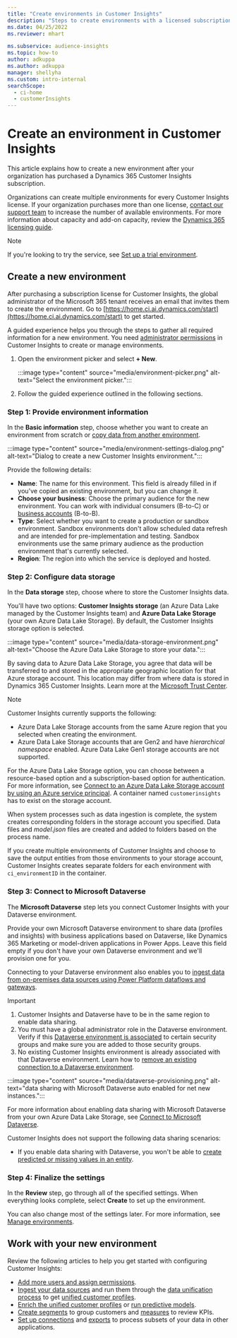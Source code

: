 ```yaml
---
title: "Create environments in Customer Insights"
description: "Steps to create environments with a licensed subscription for Dynamics 365 Customer Insights."
ms.date: 04/25/2022
ms.reviewer: mhart

ms.subservice: audience-insights
ms.topic: how-to
author: adkuppa
ms.author: adkuppa
manager: shellyha
ms.custom: intro-internal
searchScope: 
  - ci-home
  - customerInsights
---
```


# Create an environment in Customer Insights

This article explains how to create a new environment after your organization has purchased a Dynamics 365 Customer Insights subscription. 

Organizations can create multiple environments for every Customer Insights license. If your organization purchases more than one license, [contact our support team](https://go.microsoft.com/fwlink/?linkid=2079641) to increase the number of available environments. For more information about capacity and add-on capacity, review the [Dynamics 365 licensing guide](https://go.microsoft.com/fwlink/?LinkId=866544).

> [!NOTE]
> If you're looking to try the service, see [Set up a trial environment](trial-signup.md).

## Create a new environment

After purchasing a subscription license for Customer Insights, the global administrator of the Microsoft 365 tenant receives an email that invites them to create the environment. Go to [https://home.ci.ai.dynamics.com/start](https://home.ci.ai.dynamics.com/start) to get started. 

A guided experience helps you through the steps to gather all required information for a new environment. You need [administrator permissions](permissions.md) in Customer Insights to create or manage environments.

1. Open the environment picker and select **+ New**.
  
   :::image type="content" source="media/environment-picker.png" alt-text="Select the environment picker.":::

1. Follow the guided experience outlined in the following sections.

### Step 1: Provide environment information

In the **Basic information** step, choose whether you want to create an environment from scratch or [copy data from another environment](manage-environments.md#copy-the-environment-configuration).

   :::image type="content" source="media/environment-settings-dialog.png" alt-text="Dialog to create a new Customer Insights environment.":::

Provide the following details:
   - **Name**: The name for this environment. This field is already filled in if you've copied an existing environment, but you can change it.
   - **Choose your business**: Choose the primary audience for the new environment. You can work with individual consumers (B-to-C) or [business accounts](work-with-business-accounts.md) (B-to-B).
   - **Type**: Select whether you want to create a production or sandbox environment. Sandbox environments don't allow scheduled data refresh and are intended for pre-implementation and testing. Sandbox environments use the same primary audience as the production environment that's currently selected.
   - **Region**: The region into which the service is deployed and hosted.

### Step 2: Configure data storage

In the **Data storage** step, choose where to store the Customer Insights data.

You'll have two options: **Customer Insights storage** (an Azure Data Lake managed by the Customer Insights team) and **Azure Data Lake Storage** (your own Azure Data Lake Storage). By default, the Customer Insights storage option is selected.

:::image type="content" source="media/data-storage-environment.png" alt-text="Choose the Azure Data Lake Storage to store your data.":::

By saving data to Azure Data Lake Storage, you agree that data will be transferred to and stored in the appropriate geographic location for that Azure storage account. This location may differ from where data is stored in Dynamics 365 Customer Insights. Learn more at the [Microsoft Trust Center](https://www.microsoft.com/trust-center).

> [!NOTE]
> Customer Insights currently supports the following:  
> - Azure Data Lake Storage accounts from the same Azure region that you selected when creating the environment.
> - Azure Data Lake Storage accounts that are Gen2 and have *hierarchical namespace* enabled. Azure Data Lake Gen1 storage accounts are not supported.

For the Azure Data Lake Storage option, you can choose between a resource-based option and a subscription-based option for authentication. For more information, see [Connect to an Azure Data Lake Storage account by using an Azure service principal](connect-service-principal.md). A container named `customerinsights` has to exist on the storage account.

When system processes such as data ingestion is complete, the system creates corresponding folders in the storage account you specified. Data files and *model.json* files are created and added to folders based on the process name.

If you create multiple environments of Customer Insights and choose to save the output entities from those environments to your storage account, Customer Insights creates separate folders for each environment with `ci_environmentID` in the container.

### Step 3: Connect to Microsoft Dataverse
   
The **Microsoft Dataverse** step lets you connect Customer Insights with your Dataverse environment.

Provide your own Microsoft Dataverse environment to share data (profiles and insights) with business applications based on Dataverse, like Dynamics 365 Marketing or model-driven applications in Power Apps. Leave this field empty if you don't have your own Dataverse environment and we'll provision one for you.

Connecting to your Dataverse environment also enables you to [ingest data from on-premises data sources using Power Platform dataflows and gateways](data-sources.md#add-data-from-on-premises-data-sources).

> [!IMPORTANT]
> 1. Customer Insights and Dataverse have to be in the same region to enable data sharing.
> 1. You must have a global administrator role in the Dataverse environment. Verify if this [Dataverse environment is associated](/power-platform/admin/control-user-access#associate-a-security-group-with-a-dataverse-environment) to certain security groups and make sure you are added to those security groups.
> 1. No existing Customer Insights environment is already associated with that Dataverse environment. Learn how to [remove an existing connection to a Dataverse environment](manage-environments.md#remove-an-existing-connection-to-a-dataverse-environment).

:::image type="content" source="media/dataverse-provisioning.png" alt-text="data sharing with Microsoft Dataverse auto enabled for net new instances.":::

For more information about enabling data sharing with Microsoft Dataverse from your own Azure Data Lake Storage, see [Connect to Microsoft Dataverse](manage-environments.md#connect-to-microsoft-dataverse).

Customer Insights does not support the following data sharing scenarios:
- If you enable data sharing with Dataverse, you won't be able to [create predicted or missing values in an entity](predictions.md).

### Step 4: Finalize the settings

In the **Review** step, go through all of the specified settings. When everything looks complete, select **Create** to set up the environment. 

You can also change most of the settings later. For more information, see [Manage environments](manage-environments.md).

## Work with your new environment

Review the following articles to help you get started with configuring Customer Insights: 

- [Add more users and assign permissions](permissions.md).
- [Ingest your data sources](data-sources.md) and run them through the [data unification process](data-unification.md) to get [unified customer profiles](customer-profiles.md).
- [Enrich the unified customer profiles](enrichment-hub.md) or [run predictive models](predictions-overview.md).
- [Create segments](segments.md) to group customers and [measures](measures.md) to review KPIs.
- [Set up connections](connections.md) and [exports](export-destinations.md) to process subsets of your data in other applications.

